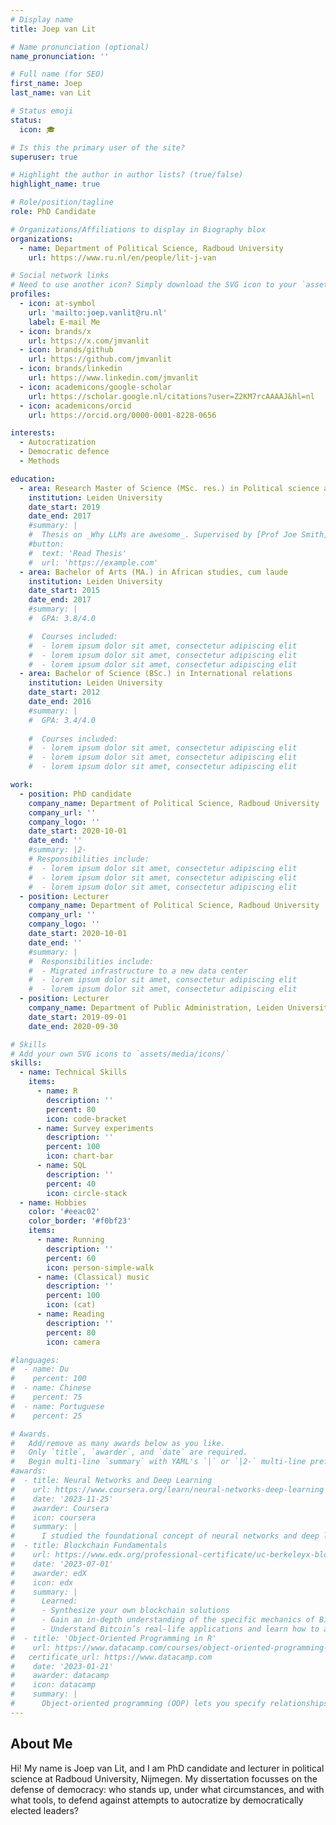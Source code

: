 ```yaml
---
# Display name
title: Joep van Lit

# Name pronunciation (optional)
name_pronunciation: ''

# Full name (for SEO)
first_name: Joep
last_name: van Lit

# Status emoji
status:
  icon: 🎓

# Is this the primary user of the site?
superuser: true

# Highlight the author in author lists? (true/false)
highlight_name: true

# Role/position/tagline
role: PhD Candidate

# Organizations/Affiliations to display in Biography blox
organizations:
  - name: Department of Political Science, Radboud University
    url: https://www.ru.nl/en/people/lit-j-van

# Social network links
# Need to use another icon? Simply download the SVG icon to your `assets/media/icons/` folder.
profiles:
  - icon: at-symbol
    url: 'mailto:joep.vanlit@ru.nl'
    label: E-mail Me
  - icon: brands/x
    url: https://x.com/jmvanlit
  - icon: brands/github
    url: https://github.com/jmvanlit
  - icon: brands/linkedin
    url: https://www.linkedin.com/jmvanlit
  - icon: academicons/google-scholar
    url: https://scholar.google.nl/citations?user=Z2KM7rcAAAAJ&hl=nl
  - icon: academicons/orcid
    url: https://orcid.org/0000-0001-8228-0656

interests:
  - Autocratization
  - Democratic defence
  - Methods

education:
  - area: Research Master of Science (MSc. res.) in Political science and Public administration, cum laude
    institution: Leiden University
    date_start: 2019
    date_end: 2017
    #summary: |
    #  Thesis on _Why LLMs are awesome_. Supervised by [Prof Joe Smith](https://example.com). Presented papers at 5 IEEE conferences with the contributions being published in 2 Springer journals.
    #button:
    #  text: 'Read Thesis'
    #  url: 'https://example.com'
  - area: Bachelor of Arts (MA.) in African studies, cum laude
    institution: Leiden University
    date_start: 2015
    date_end: 2017
    #summary: |
    #  GPA: 3.8/4.0

    #  Courses included:
    #  - lorem ipsum dolor sit amet, consectetur adipiscing elit
    #  - lorem ipsum dolor sit amet, consectetur adipiscing elit
    #  - lorem ipsum dolor sit amet, consectetur adipiscing elit
  - area: Bachelor of Science (BSc.) in International relations
    institution: Leiden University
    date_start: 2012
    date_end: 2016
    #summary: |
    #  GPA: 3.4/4.0
      
    #  Courses included:
    #  - lorem ipsum dolor sit amet, consectetur adipiscing elit
    #  - lorem ipsum dolor sit amet, consectetur adipiscing elit
    #  - lorem ipsum dolor sit amet, consectetur adipiscing elit

work:
  - position: PhD candidate
    company_name: Department of Political Science, Radboud University
    company_url: ''
    company_logo: ''
    date_start: 2020-10-01
    date_end: ''
    #summary: |2-
    # Responsibilities include:
    #  - lorem ipsum dolor sit amet, consectetur adipiscing elit
    #  - lorem ipsum dolor sit amet, consectetur adipiscing elit
    #  - lorem ipsum dolor sit amet, consectetur adipiscing elit
  - position: Lecturer
    company_name: Department of Political Science, Radboud University
    company_url: ''
    company_logo: ''
    date_start: 2020-10-01
    date_end: ''
    #summary: |
    #  Responsibilities include:
    #  - Migrated infrastructure to a new data center
    #  - lorem ipsum dolor sit amet, consectetur adipiscing elit
    #  - lorem ipsum dolor sit amet, consectetur adipiscing elit
  - position: Lecturer
    company_name: Department of Public Administration, Leiden University
    date_start: 2019-09-01
    date_end: 2020-09-30

# Skills
# Add your own SVG icons to `assets/media/icons/`
skills:
  - name: Technical Skills
    items:
      - name: R
        description: ''
        percent: 80
        icon: code-bracket
      - name: Survey experiments
        description: ''
        percent: 100
        icon: chart-bar
      - name: SQL
        description: ''
        percent: 40
        icon: circle-stack
  - name: Hobbies
    color: '#eeac02'
    color_border: '#f0bf23'
    items:
      - name: Running
        description: ''
        percent: 60
        icon: person-simple-walk
      - name: (Classical) music
        description: ''
        percent: 100
        icon: (cat)
      - name: Reading
        description: ''
        percent: 80
        icon: camera

#languages:
#  - name: Du
#    percent: 100
#  - name: Chinese
#    percent: 75
#  - name: Portuguese
#    percent: 25

# Awards.
#   Add/remove as many awards below as you like.
#   Only `title`, `awarder`, and `date` are required.
#   Begin multi-line `summary` with YAML's `|` or `|2-` multi-line prefix and indent 2 spaces below.
#awards:
#  - title: Neural Networks and Deep Learning
#    url: https://www.coursera.org/learn/neural-networks-deep-learning
#    date: '2023-11-25'
#    awarder: Coursera
#    icon: coursera
#    summary: |
#      I studied the foundational concept of neural networks and deep learning. By the end, I was familiar with the significant technological trends driving the rise of deep learning; build, #train, and apply fully connected deep neural networks; implement efficient (vectorized) neural networks; identify key parameters in a neural network’s architecture; and apply deep learning to #your own applications.
#  - title: Blockchain Fundamentals
#    url: https://www.edx.org/professional-certificate/uc-berkeleyx-blockchain-fundamentals
#    date: '2023-07-01'
#    awarder: edX
#    icon: edx
#    summary: |
#      Learned:
#      - Synthesize your own blockchain solutions
#      - Gain an in-depth understanding of the specific mechanics of Bitcoin
#      - Understand Bitcoin’s real-life applications and learn how to attack and destroy Bitcoin, Ethereum, smart contracts and Dapps, and alternatives to Bitcoin’s Proof-of-Work consensus #algorithm
#  - title: 'Object-Oriented Programming in R'
#    url: https://www.datacamp.com/courses/object-oriented-programming-with-s3-and-r6-in-r
#   certificate_url: https://www.datacamp.com
#    date: '2023-01-21'
#    awarder: datacamp
#    icon: datacamp
#    summary: |
#      Object-oriented programming (OOP) lets you specify relationships between functions and the objects that they can act on, helping you manage complexity in your code. This is an intermediate #level course, providing an introduction to OOP, using the S3 and R6 systems. S3 is a great day-to-day R programming tool that simplifies some of the functions that you write. R6 is especially #useful for industry-specific analyses, working with web APIs, and building GUIs.
---
```


## About Me

Hi! My name is Joep van Lit, and I am PhD candidate and lecturer in political science at Radboud University, Nijmegen. My dissertation focusses on the defense of democracy: who stands up, under what circumstances, and with what tools, to defend against attempts to autocratize by democratically elected leaders?